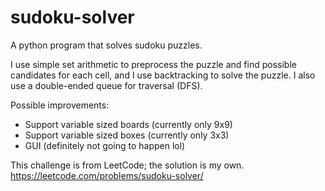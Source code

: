 # sudoku-solver
A python program that solves sudoku puzzles.

I use simple set arithmetic to preprocess the puzzle and find possible candidates for each cell,
and I use backtracking to solve the puzzle. I also use a double-ended queue for traversal (DFS).

Possible improvements:
  - Support variable sized boards (currently only 9x9)
  - Support variable sized boxes (currently only 3x3)
  - GUI (definitely not going to happen lol)
  
This challenge is from LeetCode; the solution is my own. https://leetcode.com/problems/sudoku-solver/
